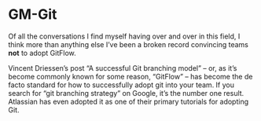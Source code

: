 # GM-Git

Of all the conversations I find myself having over and over in this field, I think more than anything else I’ve been a
broken record convincing teams **not** to adopt GitFlow.

Vincent Driessen’s post “A successful Git branching model” – or, as it’s become commonly known for some reason,
“GitFlow” – has become the de facto standard for how to successfully adopt git into your team. If you search for “git
branching strategy” on Google, it’s the number one result. Atlassian has even adopted it as one of their primary
tutorials for adopting Git.
